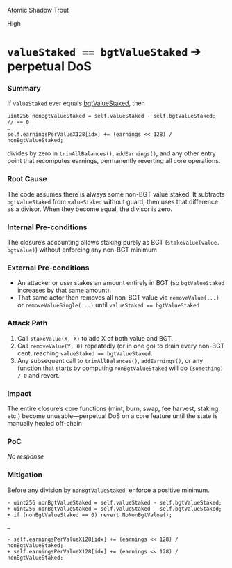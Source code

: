 Atomic Shadow Trout

High

# `valueStaked == bgtValueStaked` ➔ perpetual DoS

### Summary

If `valueStaked` ever equals [bgtValueStaked](https://github.com/sherlock-audit/2025-04-burve/blob/main/Burve/src/multi/closure/Closure.sol#L710), then

```solidity
uint256 nonBgtValueStaked = self.valueStaked - self.bgtValueStaked;  // == 0
…  
self.earningsPerValueX128[idx] += (earnings << 128) / nonBgtValueStaked;  
```
divides by zero in `trimAllBalances()`, `addEarnings()`, and any other entry point that recomputes earnings, permanently reverting all core operations.


### Root Cause

The code assumes there is always some non-BGT value staked. It subtracts `bgtValueStaked` from `valueStaked` without guard, then uses that difference as a divisor. When they become equal, the divisor is zero.

### Internal Pre-conditions

The closure’s accounting allows staking purely as BGT (`stakeValue(value, bgtValue)`) without enforcing any non-BGT minimum

### External Pre-conditions

- An attacker or user stakes an amount entirely in BGT (so `bgtValueStaked` increases by that same amount).
- That same actor then removes all non-BGT value via `removeValue(...)` or `removeValueSingle(...)` until `valueStaked == bgtValueStaked`

### Attack Path

1. Call `stakeValue(X, X)` to add X of both value and BGT.
2. Call `removeValue(Y, 0)` repeatedly (or in one go) to drain every non-BGT cent, reaching `valueStaked == bgtValueStaked`.
3. Any subsequent call to `trimAllBalances()`, `addEarnings()`, or any function that starts by computing `nonBgtValueStaked` will do `(something) / 0` and revert.

### Impact

The entire closure’s core functions (mint, burn, swap, fee harvest, staking, etc.) become unusable—perpetual DoS on a core feature until the state is manually healed off-chain

### PoC

_No response_

### Mitigation

Before any division by `nonBgtValueStaked`, enforce a positive minimum. 

```solidity
- uint256 nonBgtValueStaked = self.valueStaked - self.bgtValueStaked;
+ uint256 nonBgtValueStaked = self.valueStaked - self.bgtValueStaked;
+ if (nonBgtValueStaked == 0) revert NoNonBgtValue();

… 

- self.earningsPerValueX128[idx] += (earnings << 128) / nonBgtValueStaked;
+ self.earningsPerValueX128[idx] += (earnings << 128) / nonBgtValueStaked;

```